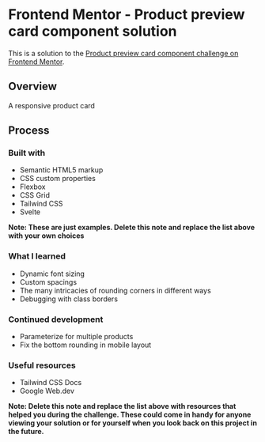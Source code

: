 # Frontend Mentor - Product preview card component solution

This is a solution to the [Product preview card component challenge on Frontend Mentor](https://www.frontendmentor.io/challenges/product-preview-card-component-GO7UmttRfa).

## Overview

A responsive product card

## Process

### Built with

- Semantic HTML5 markup
- CSS custom properties
- Flexbox
- CSS Grid
- Tailwind CSS
- Svelte

**Note: These are just examples. Delete this note and replace the list above with your own choices**

### What I learned

- Dynamic font sizing 
- Custom spacings
- The many intricacies of rounding corners in different ways
- Debugging with class borders


### Continued development
- Parameterize for multiple products
- Fix the bottom rounding in mobile layout

### Useful resources

- Tailwind CSS Docs
- Google Web.dev

**Note: Delete this note and replace the list above with resources that helped you during the challenge. These could come in handy for anyone viewing your solution or for yourself when you look back on this project in the future.**



